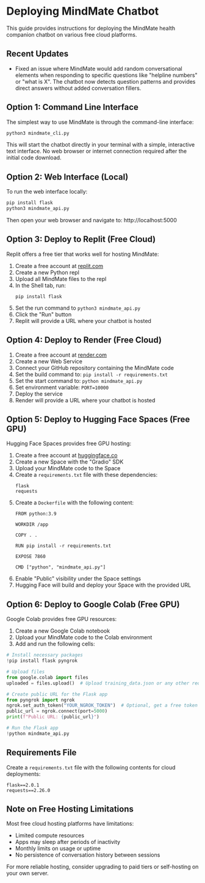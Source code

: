 # Deploying MindMate Chatbot

This guide provides instructions for deploying the MindMate health companion chatbot on various free cloud platforms.

## Recent Updates

- Fixed an issue where MindMate would add random conversational elements when responding to specific questions like "helpline numbers" or "what is X". The chatbot now detects question patterns and provides direct answers without added conversation fillers.

## Option 1: Command Line Interface

The simplest way to use MindMate is through the command-line interface:

```bash
python3 mindmate_cli.py
```

This will start the chatbot directly in your terminal with a simple, interactive text interface. No web browser or internet connection required after the initial code download.

## Option 2: Web Interface (Local)

To run the web interface locally:

```bash
pip install flask
python3 mindmate_api.py
```

Then open your web browser and navigate to: http://localhost:5000

## Option 3: Deploy to Replit (Free Cloud)

Replit offers a free tier that works well for hosting MindMate:

1. Create a free account at [replit.com](https://replit.com)
2. Create a new Python repl
3. Upload all MindMate files to the repl
4. In the Shell tab, run:
   ```
   pip install flask
   ```
5. Set the run command to `python3 mindmate_api.py`
6. Click the "Run" button
7. Replit will provide a URL where your chatbot is hosted

## Option 4: Deploy to Render (Free Cloud)

1. Create a free account at [render.com](https://render.com)
2. Create a new Web Service
3. Connect your GitHub repository containing the MindMate code
4. Set the build command to: `pip install -r requirements.txt`
5. Set the start command to: `python mindmate_api.py`
6. Set environment variable: `PORT=10000`
7. Deploy the service
8. Render will provide a URL where your chatbot is hosted

## Option 5: Deploy to Hugging Face Spaces (Free GPU)

Hugging Face Spaces provides free GPU hosting:

1. Create a free account at [huggingface.co](https://huggingface.co)
2. Create a new Space with the "Gradio" SDK
3. Upload your MindMate code to the Space
4. Create a `requirements.txt` file with these dependencies:
   ```
   flask
   requests
   ```
5. Create a `Dockerfile` with the following content:
   ```
   FROM python:3.9
   
   WORKDIR /app
   
   COPY . .
   
   RUN pip install -r requirements.txt
   
   EXPOSE 7860
   
   CMD ["python", "mindmate_api.py"]
   ```
6. Enable "Public" visibility under the Space settings
7. Hugging Face will build and deploy your Space with the provided URL

## Option 6: Deploy to Google Colab (Free GPU)

Google Colab provides free GPU resources:

1. Create a new Google Colab notebook
2. Upload your MindMate code to the Colab environment
3. Add and run the following cells:

```python
# Install necessary packages
!pip install flask pyngrok

# Upload files
from google.colab import files
uploaded = files.upload()  # Upload training_data.json or any other required files

# Create public URL for the Flask app
from pyngrok import ngrok
ngrok.set_auth_token("YOUR_NGROK_TOKEN")  # Optional, get a free token from ngrok.com
public_url = ngrok.connect(port=5000)
print(f"Public URL: {public_url}")

# Run the Flask app
!python mindmate_api.py
```

## Requirements File

Create a `requirements.txt` file with the following contents for cloud deployments:

```
flask==2.0.1
requests==2.26.0
```

## Note on Free Hosting Limitations

Most free cloud hosting platforms have limitations:

- Limited compute resources
- Apps may sleep after periods of inactivity
- Monthly limits on usage or uptime
- No persistence of conversation history between sessions

For more reliable hosting, consider upgrading to paid tiers or self-hosting on your own server. 